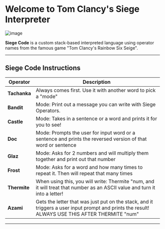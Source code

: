 #  Welcome to Tom Clancy's Siege Interpreter 

![image](https://github.com/user-attachments/assets/6ba81148-2e2a-410e-b4bc-176fa3033af2)



**Siege Code** is a custom stack-based interpreted language using operator names from the famous game "Tom Clancy's Rainbow Six Seige". 

---



## Siege Code Instructions

| Operator     | Description                                      |
|--------------|--------------------------------------------------|
| **Tachanka** | Always comes first. Use it with another word to pick a "mode" |
| **Bandit**   | Mode: Print out a message you can write with Siege Operators.  |
| **Castle**   | Mode: Takes in a sentence or a word and prints it for you to see!        |
| **Doc**      | Mode: Prompts the user for input word or a sentence and prints the reversed version of that word or sentence |
| **Glaz**     | Mode: Asks for 2 numbers and will multiply them together and print out that number |
| **Frost**    | Mode: Asks for a word and how many times to repeat it. Then will repeat that many times|
| **Thermite** | When using this, you will write: Thermite "num, and it will treat that number as an ASCII value and turn it into a letter! |
| **Azami**    | Gets the letter that was just put on the stack, and it triggers a user input prompt and prints the result! ALWAYS USE THIS AFTER THERMITE "num"  |

---
